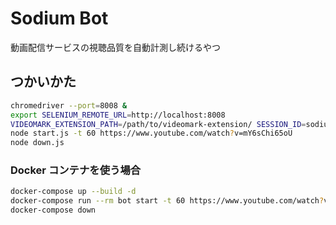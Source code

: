# Sodium Bot

動画配信サービスの視聴品質を自動計測し続けるやつ

## つかいかた

```sh
chromedriver --port=8008 &
export SELENIUM_REMOTE_URL=http://localhost:8008
VIDEOMARK_EXTENSION_PATH=/path/to/videomark-extension/ SESSION_ID=sodium node setup.js
node start.js -t 60 https://www.youtube.com/watch?v=mY6sChi65oU
node down.js
```

### Docker コンテナを使う場合

```sh
docker-compose up --build -d
docker-compose run --rm bot start -t 60 https://www.youtube.com/watch?v=mY6sChi65oU
docker-compose down
```
